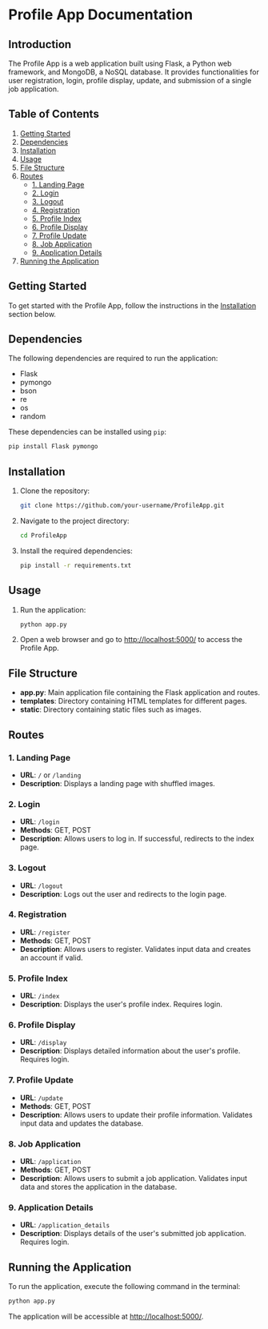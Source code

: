 # Profile App Documentation

## Introduction

The Profile App is a web application built using Flask, a Python web framework, and MongoDB, a NoSQL database. It provides functionalities for user registration, login, profile display, update, and submission of a single job application.

## Table of Contents

1. [Getting Started](#getting-started)
2. [Dependencies](#dependencies)
3. [Installation](#installation)
4. [Usage](#usage)
5. [File Structure](#file-structure)
6. [Routes](#routes)
    - [1. Landing Page](#1-landing-page)
    - [2. Login](#2-login)
    - [3. Logout](#3-logout)
    - [4. Registration](#4-registration)
    - [5. Profile Index](#5-profile-index)
    - [6. Profile Display](#6-profile-display)
    - [7. Profile Update](#7-profile-update)
    - [8. Job Application](#8-job-application)
    - [9. Application Details](#9-application-details)
7. [Running the Application](#running-the-application)

## Getting Started

To get started with the Profile App, follow the instructions in the [Installation](#installation) section below.

## Dependencies

The following dependencies are required to run the application:

- Flask
- pymongo
- bson
- re
- os
- random

These dependencies can be installed using `pip`:

```bash
pip install Flask pymongo
```

## Installation

1. Clone the repository:

   ```bash
   git clone https://github.com/your-username/ProfileApp.git
   ```

2. Navigate to the project directory:

   ```bash
   cd ProfileApp
   ```

3. Install the required dependencies:

   ```bash
   pip install -r requirements.txt
   ```

## Usage

1. Run the application:

   ```bash
   python app.py
   ```

2. Open a web browser and go to [http://localhost:5000/](http://localhost:5000/) to access the Profile App.

## File Structure

- **app.py**: Main application file containing the Flask application and routes.
- **templates**: Directory containing HTML templates for different pages.
- **static**: Directory containing static files such as images.

## Routes

### 1. Landing Page

- **URL**: `/` or `/landing`
- **Description**: Displays a landing page with shuffled images.

### 2. Login

- **URL**: `/login`
- **Methods**: GET, POST
- **Description**: Allows users to log in. If successful, redirects to the index page.

### 3. Logout

- **URL**: `/logout`
- **Description**: Logs out the user and redirects to the login page.

### 4. Registration

- **URL**: `/register`
- **Methods**: GET, POST
- **Description**: Allows users to register. Validates input data and creates an account if valid.

### 5. Profile Index

- **URL**: `/index`
- **Description**: Displays the user's profile index. Requires login.

### 6. Profile Display

- **URL**: `/display`
- **Description**: Displays detailed information about the user's profile. Requires login.

### 7. Profile Update

- **URL**: `/update`
- **Methods**: GET, POST
- **Description**: Allows users to update their profile information. Validates input data and updates the database.

### 8. Job Application

- **URL**: `/application`
- **Methods**: GET, POST
- **Description**: Allows users to submit a job application. Validates input data and stores the application in the database.

### 9. Application Details

- **URL**: `/application_details`
- **Description**: Displays details of the user's submitted job application. Requires login.

## Running the Application

To run the application, execute the following command in the terminal:

```bash
python app.py
```

The application will be accessible at [http://localhost:5000/](http://localhost:5000/).
